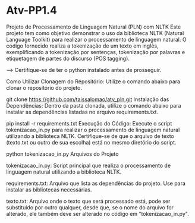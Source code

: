 # Atv-PP1.4
Projeto de Processamento de Linguagem Natural (PLN) com NLTK
Este projeto tem como objetivo demonstrar o uso da biblioteca NLTK (Natural Language Toolkit) para realizar o processamento de linguagem natural. O código fornecido realiza a tokenização de um texto em inglês, exemplificando a tokenização por sentenças, tokenização por palavras e etiquetagem de partes do discurso (POS tagging).

--> Certifique-se de ter o python instalado antes de prosseguir.

Como Utilizar
Clonagem do Repositório: Utilize o comando abaixo para clonar o repositório do projeto.

git clone https://github.com/taissalomao/atv_pln.git
Instalação das Dependências: Dentro da pasta clonada, utilize o comando abaixo para instalar as dependências listadas no arquivo requirements.txt.

pip install -r requirements.txt
Execução do Código: Execute o script tokenizacao_in.py para realizar o processamento de linguagem natural utilizando a biblioteca NLTK. Certifique-se de que o arquivo de texto (texto.txt ou outro de sua escolha) está no mesmo diretório do script.

python tokenizacao_in.py
Arquivos do Projeto

tokenizacao_in.py: Script principal que realiza o processamento de linguagem natural utilizando a biblioteca NLTK.

requirements.txt: Arquivo que lista as dependências do projeto. Use para instalar as bibliotecas necessárias.

texto.txt: Arquivo onde o texto que será processado está, pode ser substituido por outro qualquer, desde que, se o nome do arquivo for alterado, ele também deve ser alterado no código em "tokenizacao_in.py".
